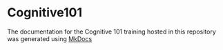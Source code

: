# Cognitive101

The documentation for the Cognitive 101 training hosted in this repository was generated using [MkDocs](http://mkdocs.org/)
